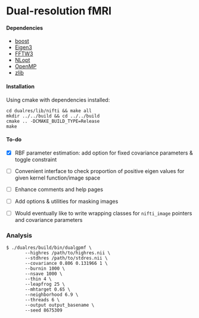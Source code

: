 
# Dual-resolution fMRI

#### Dependencies
 - [boost](https://www.boost.org/)
 - [Eigen3](http://eigen.tuxfamily.org/index.php?title=Main_Page)
 - [FFTW3](http://www.fftw.org/)
 - [NLopt](https://nlopt.readthedocs.io/en/latest/)
 - [OpenMP](https://www.openmp.org/)
 - [zlib](https://www.zlib.net/)
 
 
#### Installation
Using cmake with dependencies installed:
```
cd dualres/lib/nifti && make all
mkdir ../../build && cd ../../build
cmake .. -DCMAKE_BUILD_TYPE=Release
make
```
 
#### To-do
 - [x] RBF parameter estimation: add option for fixed covariance
   parameters & toggle constraint
 - [ ] Convenient interface to check proportion of positive eigen values
   for given kernel function/image space
 - [ ] Enhance comments and help pages
 - [ ] Add options & utilities for masking images
 - [ ] Would eventually like to write wrapping classes for `nifti_image`
   pointers and covariance parameters



### Analysis
```
$ ./dualres/build/bin/dualgpmf \
       --highres /path/to/highres.nii \
       --stdhres /path/to/stdres.nii \
       --covariance 0.806 0.131966 1 \
       --burnin 1000 \
       --nsave 1000 \
       --thin 4 \
       --leapfrog 25 \
       --mhtarget 0.65 \
       --neighborhood 6.9 \
       --threads 6 \
       --output output_basename \
       --seed 8675309
```
